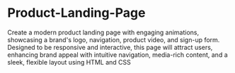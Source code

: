 # Product-Landing-Page
Create a modern product landing page with engaging animations, showcasing a brand's logo, navigation, product video, and sign-up form. Designed to be responsive and interactive, this page will attract users, enhancing brand appeal with intuitive navigation, media-rich content, and a sleek, flexible layout using HTML and CSS
